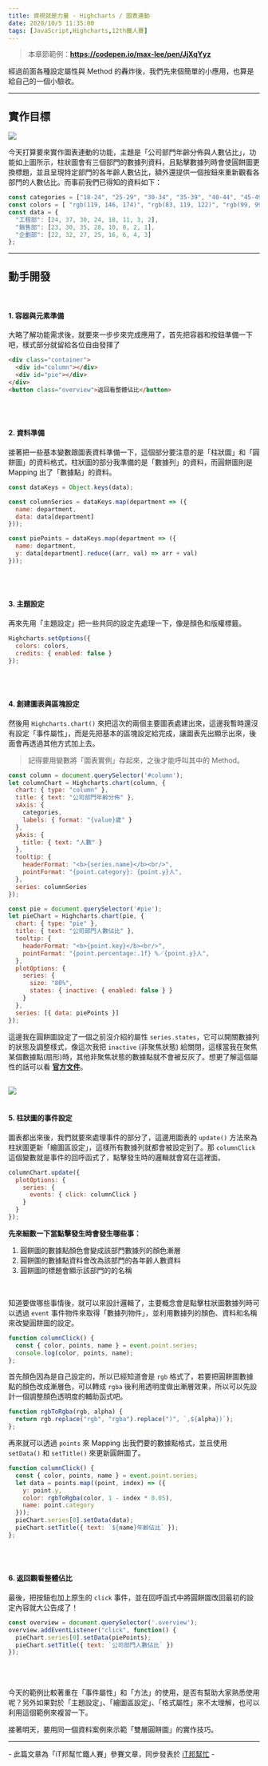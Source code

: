 ```yaml
---
title: 資視就是力量 - Highcharts / 圖表連動
date: 2020/10/5 11:35:00
tags: [JavaScript,Highcharts,12th鐵人賽]
---
```


> 本章節範例：**https://codepen.io/max-lee/pen/JjXqYyz**

經過前面各種設定屬性與 Method 的轟炸後，我們先來個簡單的小應用，也算是給自己的一個小驗收。

---

## 實作目標

![](case.gif)

今天打算要來實作圖表連動的功能，主題是「公司部門年齡分佈與人數佔比」，功能如上圖所示，柱狀圖會有三個部門的數據列資料，且點擊數據列時會使圓餅圖更換標題，並且呈現特定部門的各年齡人數佔比，額外還提供一個按鈕來重新觀看各部門的人數佔比。而事前我們已得知的資料如下：

```javascript
const categories = ["18-24", "25-29", "30-34", "35-39", "40-44", "45-49", "50-54", "55+"];
const colors = [ "rgb(119, 146, 174)", "rgb(83, 119, 122)", "rgb(99, 99, 104)"];
const data = {
  "工程部": [24, 37, 30, 24, 18, 11, 3, 2],
  "銷售部": [23, 30, 35, 28, 10, 8, 2, 1],
  "企劃部": [22, 32, 27, 25, 16, 6, 4, 3]
};
```
---

## 動手開發

<br/>

#### 1. 容器與元素準備

大略了解功能需求後，就要來一步步來完成應用了，首先把容器和按鈕準備一下吧，樣式部分就留給各位自由發揮了

```html
<div class="container">
  <div id="column"></div>
  <div id="pie"></div>
</div>
<button class="overview">返回看整體佔比</button>
```

<br/>
<br/>

#### 2. 資料準備

接著把一些基本變數跟圖表資料準備一下，這個部分要注意的是「柱狀圖」和「圓餅圖」的資料格式，柱狀圖的部分我準備的是「數據列」的資料，而圓餅圖則是 Mapping 出了「數據點」的資料。

```javascript
const dataKeys = Object.keys(data);

const columnSeries = dataKeys.map(department => ({
  name: department,
  data: data[department]
}));

const piePoints = dataKeys.map(department => ({
  name: department,
  y: data[department].reduce((arr, val) => arr + val)
}));
```

<br/>
<br/>

#### 3. 主題設定

再來先用「主題設定」把一些共同的設定先處理一下，像是顏色和版權標籤。

```javascript
Highcharts.setOptions({
  colors: colors,
  credits: { enabled: false }
});
```

<br/>
<br/>

#### 4. 創建圖表與區塊設定

然後用 `Highcharts.chart()` 來把這次的兩個主要圖表處建出來，這邊我暫時還沒有設定「事件屬性」，而是先把基本的區塊設定給完成，讓圖表先出顯示出來，後面會再透過其他方式加上去。

> 記得要用變數將「圖表實例」存起來，之後才能呼叫其中的 Method。

```javascript
const column = document.querySelector('#column');
let columnChart = Highcharts.chart(column, {
  chart: { type: "column" },
  title: { text: "公司部門年齡分佈" },
  xAxis: {
    categories,
    labels: { format: "{value}歲" }
  },
  yAxis: { 
    title: { text: "人數" } 
  },
  tooltip: {
    headerFormat: "<b>{series.name}</b><br/>",
    pointFormat: "{point.category}: {point.y}人",
  },
  series: columnSeries
});

const pie = document.querySelector('#pie');
let pieChart = Highcharts.chart(pie, {
  chart: { type: "pie" },
  title: { text: "公司部門人數佔比" },
  tooltip: {
    headerFormat: "<b>{point.key}</b><br/>",
    pointFormat: "{point.percentage:.1f} %／{point.y}人",
  },
  plotOptions: {
    series: {
      size: "80%",
      states: { inactive: { enabled: false } }
    }
  },
  series: [{ data: piePoints }]
});
```

這邊我在圓餅圖設定了一個之前沒介紹的屬性 `series.states`，它可以開關數據列的狀態及調整樣式，像這次我把 `inactive` (非聚焦狀態) 給關閉，這樣當我在聚焦某個數據點(扇形)時，其他非聚焦狀態的數據點就不會被反灰了。想更了解這個屬性的話可以看 **[官方文件](https://api.highcharts.com/highcharts/series.line.states)**。

<img src="state.png" style="max-width: 800px; margin: 16px auto 0;" />

<br/>
<br/>

#### 5. 柱狀圖的事件設定

圖表都出來後，我們就要來處理事件的部分了，這邊用圖表的 `update()` 方法來為柱狀圖更新「繪圖區設定」，這樣所有數據列就都會被設定到了。那 `columnClick` 這個變數就是事件的回呼函式了，點擊發生時的邏輯就會寫在這裡面。

```javascript
columnChart.update({
  plotOptions: {
    series: {
      events: { click: columnClick }
    }
  }
});
```

**先來細數一下當點擊發生時會發生哪些事：**

1. 圓餅圖的數據點顏色會變成該部門數據列的顏色漸層
2. 圓餅圖的數據點資料會改為該部門的各年齡人數資料
3. 圓餅圖的標題會顯示該部門的的名稱

<br/>

知道要做哪些事情後，就可以來設計邏輯了，主要概念會是點擊柱狀圖數據列時可以透過 `event` 事件物件來取得「數據列物件」，並利用數據列的顏色、資料和名稱來改變圓餅圖的設定。

```javascript
function columnClick() {
  const { color, points, name } = event.point.series;
  console.log(color, points, name);
};
```

首先顏色因為是自己設定的，所以已經知道會是 `rgb` 格式了，若要把圓餅圖數據點的顏色改成漸層色，可以轉成 `rgba` 後利用透明度做出漸層效果，所以可以先設計一個調整顏色透明度的輔助函式吧。

```javascript
function rgbToRgba(rgb, alpha) {
  return rgb.replace("rgb", "rgba").replace(")", `,${alpha})`);
};
```

再來就可以透過 `points` 來 Mapping 出我們要的數據點格式，並且使用 `setData()` 和 `setTitle()` 來更新圓餅圖了。


```javascript
function columnClick() {
  const { color, points, name } = event.point.series;
  let data = points.map((point, index) => ({
    y: point.y,
    color: rgbToRgba(color, 1 - index * 0.05),
    name: point.category
  }));
  pieChart.series[0].setData(data);
  pieChart.setTitle({ text: `${name}年齡佔比` });
};
```

<br/>
<br/>

#### 6. 返回觀看整體佔比

最後，把按鈕也加上原生的 `click` 事件，並在回呼函式中將圓餅圖改回最初的設定內容就大公告成了！

```javascript
const overview = document.querySelector('.overview');
overview.addEventListener("click", function() {
  pieChart.series[0].setData(piePoints);
  pieChart.setTitle({ text: `公司部門人數佔比` })
});
```

<br/><br/>

今天的範例比較著重在「事件屬性」和「方法」的使用，是否有幫助大家熟悉使用呢？另外如果對於「主題設定」、「繪圖區設定」、「格式屬性」來不太理解，也可以利用這個範例來複習一下。

接著明天，要用同一個資料案例來示範「雙層圓餅圖」的實作技巧。

---

\- 此篇文章為「iT邦幫忙鐵人賽」參賽文章，同步發表於 [iT邦幫忙](https://ithelp.ithome.com.tw/articles/10249008) -
